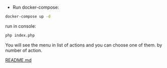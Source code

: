 
- Run docker-compose:

```bash
docker-compose up -d
```

run in console:

```bash
php index.php
```

You will see the menu in list of actions and you can choose one of them.
by number of action.


[README.md](README.md)
